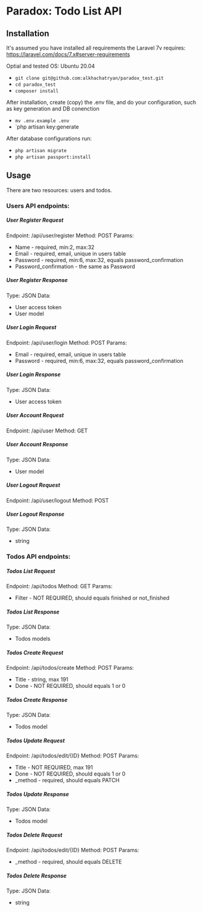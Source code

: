 # Paradox: Todo List API


## Installation

It's assumed you have installed all requirements the Laravel 7v requires:
https://laravel.com/docs/7.x#server-requirements

Optial and tested OS: Ubuntu 20.04

- `git clone git@github.com:alkhachatryan/paradox_test.git`
- `cd paradox_test`
- `composer install`

After installation, create (copy) the .env file, and do your configuration, such as key generation and DB conenction

- `mv .env.example .env`
- `php artisan key:generate

After database configurations run:
- `php artisan migrate`
- `php artisan passport:install`

## Usage
There are two resources: users and todos.

### Users API endpoints:
##### User Register Request
Endpoint: /api/user/register
Method: POST
Params:
- Name - required, min:2, max:32
- Email - required, email, unique in users table
- Password - required, min:6, max:32, equals password_confirmation
- Password_confirmation - the same as Password

##### User Register Response
Type: JSON
Data: 
- User access token
- User model

##### User Login Request
Endpoint: /api/user/login
Method: POST
Params:
- Email - required, email, unique in users table
- Password - required, min:6, max:32, equals password_confirmation

##### User Login Response
Type: JSON
Data: 
- User access token


##### User Account Request
Endpoint: /api/user
Method: GET

##### User Account Response
Type: JSON
Data: 
- User model

##### User Logout Request
Endpoint: /api/user/logout
Method: POST

##### User Logout Response
Type: JSON
Data: 
- string

### Todos API endpoints:
##### Todos List Request
Endpoint: /api/todos
Method: GET
Params:
- Filter - NOT REQUIRED, should equals finished or not_finished

##### Todos List Response
Type: JSON
Data: 
- Todos models


##### Todos Create Request
Endpoint: /api/todos/create
Method: POST
Params:
- Title - string, max 191
- Done - NOT REQUIRED, should equals 1 or 0

##### Todos Create Response
Type: JSON
Data: 
- Todos model

##### Todos Update Request
Endpoint: /api/todos/edit/{ID}
Method: POST
Params:
- Title - NOT REQUIRED, max 191
- Done - NOT REQUIRED, should equals 1 or 0
- _method - required, should equals PATCH

##### Todos Update Response
Type: JSON
Data: 
- Todos model

##### Todos Delete Request
Endpoint: /api/todos/edit/{ID}
Method: POST
Params:
- _method - required, should equals DELETE

##### Todos Delete Response
Type: JSON
Data: 
- string

